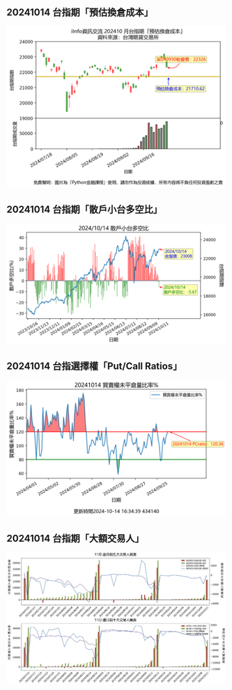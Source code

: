 ## 20241014 台指期「預估換倉成本」
![](images/txfcost.png)

## 20241014 台指期「散戶小台多空比」
![](images/bbiri.png)

## 20241014 台指選擇權「Put/Call Ratios」
![](images/pcratio.png)

## 20241014 台指期「大額交易人」
![](images/blocktrade.png)

